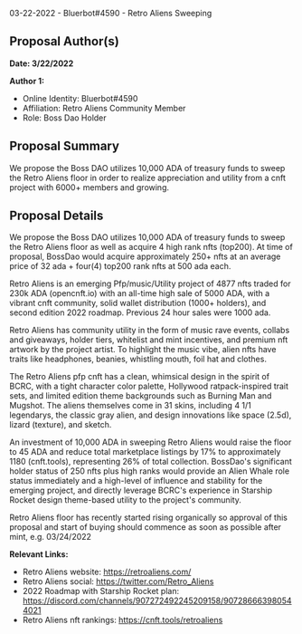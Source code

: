 03-22-2022 - Bluerbot#4590 - Retro Aliens Sweeping

## Proposal Author(s)

**Date: 3/22/2022**

**Author 1:**
* Online Identity: Bluerbot#4590
* Affiliation: Retro Aliens Community Member
* Role: Boss Dao Holder

## Proposal Summary

We propose the Boss DAO utilizes 10,000 ADA of treasury funds to sweep the Retro Aliens floor in order to realize appreciation and utility from a cnft project with 6000+ members and growing.


## Proposal Details

We propose the Boss DAO utilizes 10,000 ADA of treasury funds to sweep the Retro Aliens floor as well as acquire 4 high rank nfts (top200).  At time of proposal, BossDao would acquire approximately 250+ nfts at an average price of 32 ada + four(4) top200 rank nfts at 500 ada each.

Retro Aliens is an emerging Pfp/music/Utility project of 4877 nfts traded for 230k ADA (opencnft.io) with an all-time high sale of 5000 ADA, with a vibrant cnft community, solid wallet distribution (1000+ holders), and second edition 2022 roadmap.  Previous 24 hour sales were 1000 ada.

Retro Aliens has community utility in the form of music rave events, collabs and giveaways, holder tiers, whitelist and mint incentives, and premium nft artwork by the project artist.  To highlight the music vibe, alien nfts have traits like headphones, beanies, whistling mouth, foil hat and clothes.

The Retro Aliens pfp cnft has a clean, whimsical design in the spirit of BCRC, with a tight character color palette, Hollywood ratpack-inspired trait sets, and limited edition theme backgrounds such as Burning Man and Mugshot.  The aliens themselves come in 31 skins, including 4 1/1 legendarys, the classic gray alien, and design innovations like space (2.5d), lizard (texture), and sketch.

An investment of 10,000 ADA in sweeping Retro Aliens would raise the floor to 45 ADA and reduce total marketplace listings by 17% to approximately 1180 (cnft.tools), representing 26% of total collection.  BossDao's significant holder status of 250 nfts plus high ranks would provide an Alien Whale role status immediately and a high-level of influence and stability for the emerging project, and directly leverage BCRC's experience in Starship Rocket design theme-based utility to the project's community.

Retro Aliens floor has recently started rising organically so approval of this proposal and start of buying should commence as soon as possible after mint, e.g. 03/24/2022

**Relevant Links:**
- Retro Aliens website: https://retroaliens.com/
- Retro Aliens social: https://twitter.com/Retro_Aliens
- 2022 Roadmap with Starship Rocket plan: https://discord.com/channels/907272492245209158/907286663980544021
- Retro Aliens nft rankings: https://cnft.tools/retroaliens

